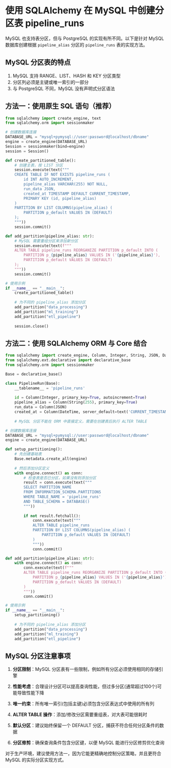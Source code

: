 # 使用 SQLAlchemy 在 MySQL 中创建分区表 pipeline_runs

MySQL 也支持表分区，但与 PostgreSQL 的实现有所不同。以下是针对 MySQL 数据库创建根据 `pipeline_alias` 分区的 `pipeline_runs` 表的实现方法。

## MySQL 分区表的特点

1. MySQL 支持 RANGE、LIST、HASH 和 KEY 分区类型
2. 分区列必须是主键或唯一索引的一部分
3. 与 PostgreSQL 不同，MySQL 没有声明式分区语法

## 方法一：使用原生 SQL 语句（推荐）

```python
from sqlalchemy import create_engine, text
from sqlalchemy.orm import sessionmaker

# 创建数据库连接
DATABASE_URL = "mysql+pymysql://user:password@localhost/dbname"
engine = create_engine(DATABASE_URL)
Session = sessionmaker(bind=engine)
session = Session()

def create_partitioned_table():
    # 创建主表，按 LIST 分区
    session.execute(text("""
    CREATE TABLE IF NOT EXISTS pipeline_runs (
        id INT AUTO_INCREMENT,
        pipeline_alias VARCHAR(255) NOT NULL,
        run_data JSON,
        created_at TIMESTAMP DEFAULT CURRENT_TIMESTAMP,
        PRIMARY KEY (id, pipeline_alias)
    )
    PARTITION BY LIST COLUMNS(pipeline_alias) (
        PARTITION p_default VALUES IN (DEFAULT)
    );
    """))
    session.commit()

def add_partition(pipeline_alias: str):
    # MySQL 需要重组分区来添加新分区
    session.execute(text(f"""
    ALTER TABLE pipeline_runs REORGANIZE PARTITION p_default INTO (
        PARTITION p_{pipeline_alias} VALUES IN ('{pipeline_alias}'),
        PARTITION p_default VALUES IN (DEFAULT)
    );
    """))
    session.commit()

# 使用示例
if __name__ == "__main__":
    create_partitioned_table()
    
    # 为不同的 pipeline_alias 添加分区
    add_partition("data_processing")
    add_partition("ml_training")
    add_partition("etl_pipeline")
    
    session.close()
```

## 方法二：使用 SQLAlchemy ORM 与 Core 结合

```python
from sqlalchemy import create_engine, Column, Integer, String, JSON, DateTime, text
from sqlalchemy.ext.declarative import declarative_base
from sqlalchemy.orm import sessionmaker

Base = declarative_base()

class PipelineRun(Base):
    __tablename__ = 'pipeline_runs'
    
    id = Column(Integer, primary_key=True, autoincrement=True)
    pipeline_alias = Column(String(255), primary_key=True)
    run_data = Column(JSON)
    created_at = Column(DateTime, server_default=text('CURRENT_TIMESTAMP'))
    
    # MySQL 分区不能在 ORM 中直接定义，需要在创建表后执行 ALTER TABLE

# 创建数据库连接
DATABASE_URL = "mysql+pymysql://user:password@localhost/dbname"
engine = create_engine(DATABASE_URL)

def setup_partitioning():
    # 先创建基础表
    Base.metadata.create_all(engine)
    
    # 然后添加分区定义
    with engine.connect() as conn:
        # 检查表是否已分区，如果没有则添加分区
        result = conn.execute(text("""
        SELECT PARTITION_NAME 
        FROM INFORMATION_SCHEMA.PARTITIONS 
        WHERE TABLE_NAME = 'pipeline_runs' 
        AND TABLE_SCHEMA = DATABASE()
        """))
        
        if not result.fetchall():
            conn.execute(text("""
            ALTER TABLE pipeline_runs
            PARTITION BY LIST COLUMNS(pipeline_alias) (
                PARTITION p_default VALUES IN (DEFAULT)
            )
            """))
            conn.commit()

def add_partition(pipeline_alias: str):
    with engine.connect() as conn:
        conn.execute(text(f"""
        ALTER TABLE pipeline_runs REORGANIZE PARTITION p_default INTO (
            PARTITION p_{pipeline_alias} VALUES IN ('{pipeline_alias}'),
            PARTITION p_default VALUES IN (DEFAULT)
        )
        """))
        conn.commit()

# 使用示例
if __name__ == "__main__":
    setup_partitioning()
    
    # 为不同的 pipeline_alias 添加分区
    add_partition("data_processing")
    add_partition("ml_training")
    add_partition("etl_pipeline")
```

## MySQL 分区注意事项

1. **分区限制**：MySQL 分区表有一些限制，例如所有分区必须使用相同的存储引擎

2. **性能考虑**：合理设计分区可以提高查询性能，但过多分区(通常超过100个)可能导致性能下降

3. **唯一约束**：所有唯一索引(包括主键)必须包含分区表达式中使用的所有列

4. **ALTER TABLE 操作**：添加/修改分区需要重组表，对大表可能很耗时

5. **默认分区**：建议始终保留一个 DEFAULT 分区，捕获不符合任何分区条件的数据

6. **分区修剪**：确保查询条件包含分区键，以便 MySQL 能进行分区修剪优化查询

对于生产环境，建议使用方法一，因为它能更精确地控制分区策略，并且更符合 MySQL 的实际分区实现方式。
